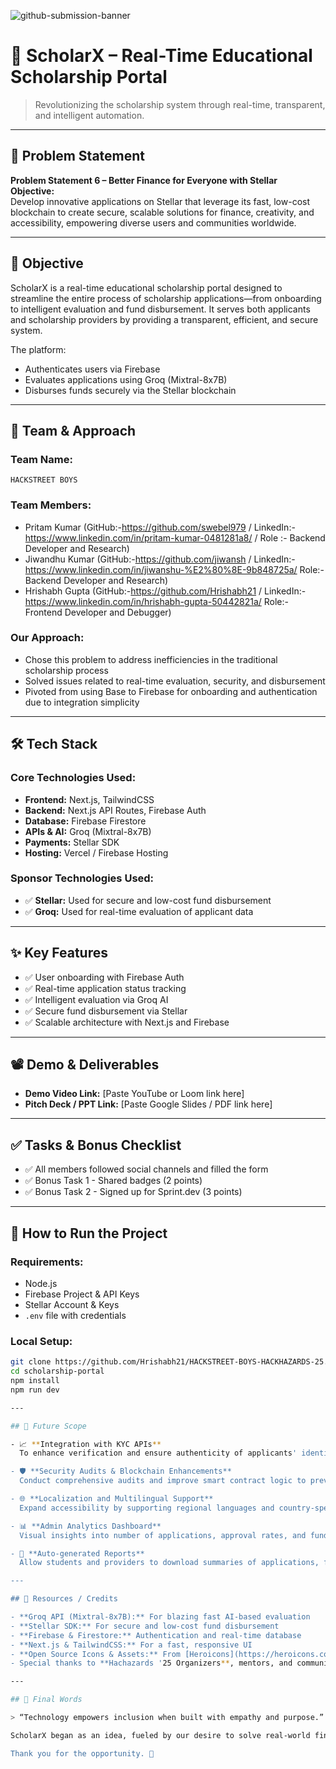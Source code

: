 ![github-submission-banner](https://github.com/user-attachments/assets/a1493b84-e4e2-456e-a791-ce35ee2bcf2f)

# 🚀 ScholarX – Real-Time Educational Scholarship Portal

> Revolutionizing the scholarship system through real-time, transparent, and intelligent automation.

---

## 📌 Problem Statement

**Problem Statement 6 – Better Finance for Everyone with Stellar**  
**Objective:**  
Develop innovative applications on Stellar that leverage its fast, low-cost blockchain to create secure, scalable solutions for finance, creativity, and accessibility, empowering diverse users and communities worldwide.

---

## 🎯 Objective

ScholarX is a real-time educational scholarship portal designed to streamline the entire process of scholarship applications—from onboarding to intelligent evaluation and fund disbursement. It serves both applicants and scholarship providers by providing a transparent, efficient, and secure system.

The platform:
- Authenticates users via Firebase
- Evaluates applications using Groq (Mixtral-8x7B)
- Disburses funds securely via the Stellar blockchain

---

## 🧠 Team & Approach

### Team Name:  
`HACKSTREET BOYS`

### Team Members:  
- Pritam Kumar (GitHub:-https://github.com/swebel979 / LinkedIn:-https://www.linkedin.com/in/pritam-kumar-0481281a8/ / Role :- Backend Developer and Research)  
- Jiwandhu Kumar (GitHub:-https://github.com/jiwansh / LinkedIn:-https://www.linkedin.com/in/jiwanshu-%E2%80%8E-9b848725a/ Role:- Backend Developer and Research) 
- Hrishabh Gupta (GitHub:-https://github.com/Hrishabh21 / LinkedIn:-https://www.linkedin.com/in/hrishabh-gupta-50442821a/ Role:- Frontend Developer and Debugger) 

### Our Approach:  
- Chose this problem to address inefficiencies in the traditional scholarship process  
- Solved issues related to real-time evaluation, security, and disbursement  
- Pivoted from using Base to Firebase for onboarding and authentication due to integration simplicity  

---

## 🛠️ Tech Stack

### Core Technologies Used:
- **Frontend:** Next.js, TailwindCSS  
- **Backend:** Next.js API Routes, Firebase Auth  
- **Database:** Firebase Firestore  
- **APIs & AI:** Groq (Mixtral-8x7B)  
- **Payments:** Stellar SDK  
- **Hosting:** Vercel / Firebase Hosting

### Sponsor Technologies Used:
- ✅ **Stellar:** Used for secure and low-cost fund disbursement  
- ✅ **Groq:** Used for real-time evaluation of applicant data  

---

## ✨ Key Features

- ✅ User onboarding with Firebase Auth  
- ✅ Real-time application status tracking  
- ✅ Intelligent evaluation via Groq AI  
- ✅ Secure fund disbursement via Stellar  
- ✅ Scalable architecture with Next.js and Firebase  

---

## 📽️ Demo & Deliverables

- **Demo Video Link:** [Paste YouTube or Loom link here]  
- **Pitch Deck / PPT Link:** [Paste Google Slides / PDF link here]  

---

## ✅ Tasks & Bonus Checklist

- ✅ All members followed social channels and filled the form  
- ✅ Bonus Task 1 - Shared badges (2 points)  
- ✅ Bonus Task 2 - Signed up for Sprint.dev (3 points)

---

## 🧪 How to Run the Project

### Requirements:
- Node.js  
- Firebase Project & API Keys  
- Stellar Account & Keys  
- `.env` file with credentials

### Local Setup:
```bash
git clone https://github.com/Hrishabh21/HACKSTREET-BOYS-HACKHAZARDS-25.git
cd scholarship-portal
npm install
npm run dev

---

## 🧬 Future Scope

- 📈 **Integration with KYC APIs**  
  To enhance verification and ensure authenticity of applicants' identities.

- 🛡️ **Security Audits & Blockchain Enhancements**  
  Conduct comprehensive audits and improve smart contract logic to prevent fraud.

- 🌐 **Localization and Multilingual Support**  
  Expand accessibility by supporting regional languages and country-specific requirements.

- 📊 **Admin Analytics Dashboard**  
  Visual insights into number of applications, approval rates, and fund distribution.

- 🧾 **Auto-generated Reports**  
  Allow students and providers to download summaries of applications, funding history, and feedback.

---

## 📎 Resources / Credits

- **Groq API (Mixtral-8x7B):** For blazing fast AI-based evaluation  
- **Stellar SDK:** For secure and low-cost fund disbursement  
- **Firebase & Firestore:** Authentication and real-time database  
- **Next.js & TailwindCSS:** For a fast, responsive UI  
- **Open Source Icons & Assets:** From [Heroicons](https://heroicons.com/) and [Undraw](https://undraw.co/)  
- Special thanks to **Hachazards '25 Organizers**, mentors, and community members.

---

## 🏁 Final Words

> “Technology empowers inclusion when built with empathy and purpose.”

ScholarX began as an idea, fueled by our desire to solve real-world financial accessibility issues in education. With the power of blockchain and AI, we've built something meaningful in just 36 hours. From sleepless nights to the joy of a successful deployment — this hackathon was not just a competition, but a celebration of innovation.

Thank you for the opportunity. 💙

